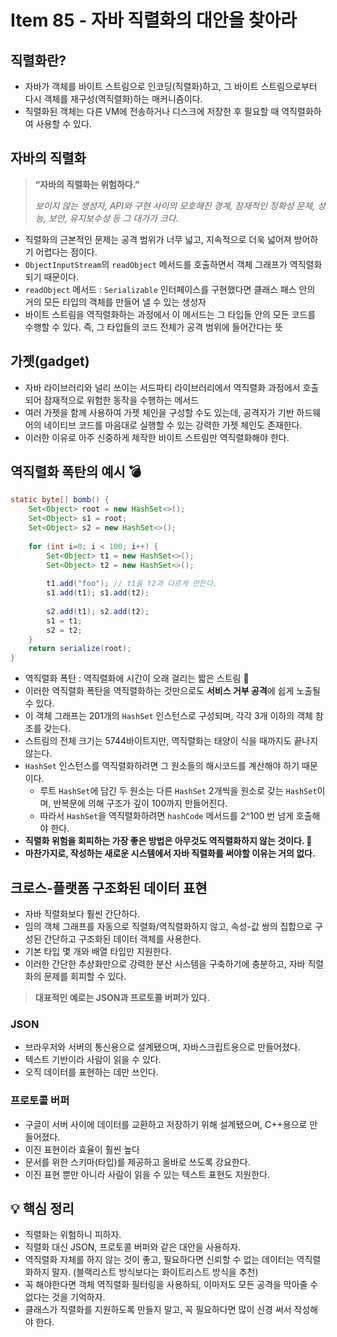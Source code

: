 # Item 85 - 자바 직렬화의 대안을 찾아라

## **직렬화란?**
- 자바가 객체를 바이트 스트림으로 인코딩(직렬화)하고, 그 바이트 스트림으로부터 다시 객체를 재구성(역직렬화)하는 매커니즘이다.
- 직렬화된 객체는 다른 VM에 전송하거나 디스크에 저장한 후 필요할 때 역직렬화하여 사용할 수 있다.

## **자바의 직렬화**

> **“자바의 직렬화는 위험하다.”**
> 
> *보이지 않는 생성자, API와 구현 사이의 모호해진 경계, 잠재적인 정확성 문제, 성능, 보안, 유지보수성 등 그 대가가 크다.*

- 직렬화의 근본적인 문제는 공격 범위가 너무 넓고, 지속적으로 더욱 넓어져 방어하기 어렵다는 점이다.
- `ObjectInputStream`의 `readObject` 메서드를 호출하면서 객체 그래프가 역직렬화되기 때문이다.
- `readObject` 메서드 : `Serializable` 인터페이스를 구현했다면 클래스 패스 안의 거의 모든 타입의 객체를 만들어 낼 수 있는 생성자
- 바이트 스트림을 역직렬화하는 과정에서 이 메서드는 그 타입들 안의 모든 코드를 수행할 수 있다. 즉, 그 타입들의 코드 전체가 공격 범위에 들어간다는 뜻

## **가젯(gadget)**

- 자바 라이브러리와 널리 쓰이는 서드파티 라이브러리에서 역직렬화 과정에서 호출되어 잠재적으로 위험한 동작을 수행하는 메서드
- 여러 가젯을 함께 사용하여 가젯 체인을 구성할 수도 있는데, 공격자가 기반 하드웨어의 네이티브 코드를 마음대로 실행할 수 있는 강력한 가젯 체인도 존재한다.
- 이러한 이유로 아주 신중하게 제작한 바이트 스트림만 역직렬화해야 한다.

## **역직렬화 폭탄의 예시 💣**

```java
static byte[] bomb() {
    Set<Object> root = new HashSet<>();
    Set<Object> s1 = root;
    Set<Object> s2 = new HashSet<>();
    
    for (int i=0; i < 100; i++) {
        Set<Object> t1 = new HashSet<>();
        Set<Object> t2 = new HashSet<>();
        
        t1.add("foo"); // t1을 t2과 다르게 만든다.
        s1.add(t1); s1.add(t2);
        
        s2.add(t1); s2.add(t2);
        s1 = t1;
        s2 = t2;
    }
    return serialize(root);
}
```

- 역직렬화 폭탄 : 역직렬화에 시간이 오래 걸리는 짧은 스트림 🐢
- 이러한 역직렬화 폭탄을 역직렬화하는 것만으로도 **서비스 거부 공격**에 쉽게 노출될 수 있다.
- 이 객체 그래프는 201개의 `HashSet` 인스턴스로 구성되며, 각각 3개 이하의 객체 참조를 갖는다.
- 스트림의 전체 크기는 5744바이트지만, 역직렬화는 태양이 식을 때까지도 끝나지 않는다.
- `HashSet` 인스턴스를 역직렬화하려면 그 원소들의 해시코드를 계산해야 하기 때문이다.
    - 루트 `HashSet`에 담긴 두 원소는 다른 `HashSet` 2개씩을 원소로 갖는 `HashSet`이며, 반복문에 의해 구조가 깊이 100까지 만들어진다.
    - 따라서 `HashSet`을 역직렬화하려면 `hashCode` 메서드를 2^100 번 넘게 호출해야 한다.
- **직렬화 위험을 회피하는 가장 좋은 방법은 아무것도 역직렬화하지 않는 것이다. 🙅**
- **마찬가지로, 작성하는 새로운 시스템에서 자바 직렬화를 써야할 이유는 거의 없다.**

## **크로스-플랫폼 구조화된 데이터 표현**

- 자바 직렬화보다 훨씬 간단하다.
- 임의 객체 그래프를 자동으로 직렬화/역직렬화하지 않고, 속성-값 쌍의 집합으로 구성된 간단하고 구조화된 데이터 객체를 사용한다.
- 기본 타입 몇 개와 배열 타입만 지원한다.
- 이러한 간단한 추상화만으로 강력한 분산 시스템을 구축하기에 충분하고, 자바 직렬화의 문제를 회피할 수 있다.

> **대표적인 예로는 JSON과 프로토콜 버퍼가 있다.**

### **JSON**

- 브라우저와 서버의 통신용으로 설계됐으며, 자바스크립트용으로 만들어졌다.
- 텍스트 기반이라 사람이 읽을 수 있다.
- 오직 데이터를 표현하는 데만 쓰인다.

### **프로토콜 버퍼**

- 구글이 서버 사이에 데이터를 교환하고 저장하기 위해 설계됐으며, C++용으로 만들어졌다.
- 이진 표현이라 효율이 훨씬 높다
- 문서를 위한 스키마(타입)를 제공하고 올바로 쓰도록 강요한다.
- 이진 표현 뿐만 아니라 사람이 읽을 수 있는 텍스트 표현도 지원한다.

## **💡 핵심 정리**

- 직렬화는 위험하니 피하자.
- 직렬화 대신 JSON, 프로토콜 버퍼와 같은 대안을 사용하자.
- 역직렬화 자체를 하지 않는 것이 좋고, 필요하다면 신뢰할 수 없는 데이터는 역직렬화하지 말자. (블랙리스트 방식보다는 화이트리스트 방식을 추천)
- 꼭 해야한다면 객체 역직렬화 필터링을 사용하되, 이마저도 모든 공격을 막아줄 수 없다는 것을 기억하자.
- 클래스가 직렬화를 지원하도록 만들지 말고, 꼭 필요하다면 많이 신경 써서 작성해야 한다.
